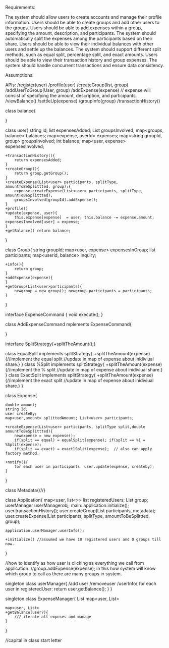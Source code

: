 Requirements:

The system should allow users to create accounts and manage their profile information.
Users should be able to create groups and add other users to the groups.
Users should be able to add expenses within a group, specifying the amount, description, and participants.
The system should automatically split the expenses among the participants based on their share.
Users should be able to view their individual balances with other users and settle up the balances.
The system should support different split methods, such as equal split, percentage split, and exact amounts.
Users should be able to view their transaction history and group expenses.
The system should handle concurrent transactions and ensure data consistency.


Assumptions:



APIs:
/register(user)
/profile(user)
/createGroup(list<user>, group)
/addUserToGroup(User, group)
/addExpense(expense) // expense will consist of specifying the amount, description, and participants.
/viewBalance()
/settleUp(expense)
/groupInfo(group)
/transactionHistory()

class balance{

}

class user{
    string id;
    list<expense> expensesAdded; List<group> groupsInvolved;
    map<groups, balance> balances; map<expense, userId> expenses; 
    map<string groupId, group> groupsInvolved; int balance;  map<user, expense> expensesInvolved;

    +transactionHistory(){
        return expensesAdded;
    }
    +createGroup(){
        return group.getGroup(); 
    }
    +createExpense(List<user> participants, splitType, amountToBeSplittted, group);{
        expense.createExpense(List<user> participants, splitType, amountToBeSplittted);
        groupsInvolved[groupId].addExpense(); 
    }
    +profile()
    +update(expense, user){
        this.expense[expense]  = user; this.balance -= expense.amount;  expensesInvolved[user] = expense;
    }
    +getBalance() return balance;
}

class Group{
    string groupId;
    map<user, expense> expensesInGroup;
    list<users> participants;  map<userid, balance> inquiry;

    +info(){
        return group;
    }
    +addExpense(expense){
    }
    +getGroup(List<user>participants){
        newgroup = new group(); newgroup.participants = participants;
    }
}

interface ExpenseCommand {
    void execute();
}

class AddExpenseCommand mplements ExpenseCommand{

}

interface SplitStrategy{+splitTheAmount();}

class EqualSplit implements splitStrategy{
    +splitTheAmount(expense){//implement the equal split //update in map of expense about inidiviual share.}
}
class %Split implements splitStrategy{
    +splitTheAmount(expense){//implement the % split //update in map of expense about inidiviual share.}
}
class ExactSplit implements splitStrategy{
    +splitTheAmount(expense){//implement the exact split //update in map of expense about inidiviual share.}
}

class Expense{

    double amount;
    string Id;
    user createBy;
    map<user,amount> splittedAmount; List<user> participants;

    +createExpense(List<user> participants, splitType split,double amountToBeSplittted){
        newexpense = new expense();
        if(split == equal) = equalSplit(expense); if(split == %) = %Split(expense); 
        if(split == exact) = exactlSplit(expense);  // also can apply factory method.

    +notify(){
        for each user in participants  user.update(expense, createby);
    }
}

class Metadata{///}

class Application{
    map<user, list<>>
    list<users> registeredUsers; List<group> group; userManager userManagerobj;
    main:
    application.initialize(); user.transactionHistory();
    user.createGroup(List<user> participants, metadata);
    user.createExpense(List<user> participants, splitType, amountToBeSplittted, group); 

    application.userManager.userInfo();

    +initialize() //assumed we have 10 registered users and 0 groups till now.

}


//how to identify as how user is clicking as everything we call from application.
//group.addExpense(expense); in this how system will know which group to call as there are many groups in system.



singleton class userManager{
    /add user /removeuser
    /userInfo{
        for each user in registeredUser: return user.getBalance();
    }
}



singleton class ExpenseManager{
    List<expenses> 
    map<user, List<expenses>> 

    map<user, List> 
    +getBalance(user?){
        /// iterate all expnses and manage 
    }
}



//capital in class start letter